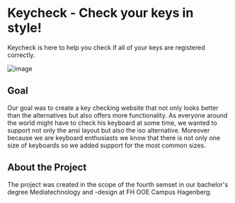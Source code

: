 # Keycheck - Check your keys in style!
Keycheck is here to help you check if all of your keys are registered correctly.

![image](https://user-images.githubusercontent.com/14820487/143416211-9a23cfe5-d5bf-486a-bdbd-1e4f493ae9f2.png)

## Goal
Our goal was to create a key checking website that not only looks better than the alternatives but also offers more functionality. As everyone around the world might have to check his keyboard at some time, we wanted to support not only the ansi layout but also the iso alternative. Moreover because we are keyboard enthusiasts we know that there is not only one size of keyboards so we added support for the most common sizes.

## About the Project
The project was created in the scope of the fourth semset in our bachelor's degree Mediatechnology and -design at FH OOE Campus Hagenberg.
